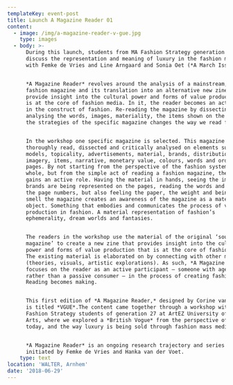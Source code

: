 ```yaml
---
templateKey: event-post
title: Launch A Magazine Reader 01
content:
  - image: /img/a-magazine-reader-v-gue.jpg
    type: images
  - body: >-
      During this launch, students from MA Fashion Strategy generation 27 will
      discuss the representation and meaning of luxury in the fashion magazine
      with Femke de Vries and Line Arngaard and Sonia Oet (*A March Issue*).


      *A Magazine Reader* revolves around the analysis of a mainstream, high-end
      fashion magazine and its translation into an alternative new zine to
      provide insight into the cultural power and forms of value production that
      is at the core of fashion media. In it, the reader becomes an active actor
      in the construct of fashion. Re-reading the magazine by dissecting it,
      analysing the words, images, materiality, the items shown on the pages and
      the strategies of the specific magazine changes the way we read fashion.


      In the workshop one specific magazine is selected. This magazine is
      thoroughly read, dissected and critically analysed on elements such as
      models, topicality, advertisements, material, brands, distribution,
      imagery, items, narrative, monetary value, colours, words and order of
      pages. By not starting from the perspective of the fashion system as a
      whole, but from the simple act of reading a fashion magazine, the reader
      gains an active role. Having the material in hands, seeing the images, how
      brands are being represented on the pages, reading the words and tracing
      the page numbers, but also feeling the paper, the weight and being able to
      smell the magazine creates an awareness of the magazine as a material
      object. Something that embodies and communicates the process of value
      production in fashion. A material representation of fashion’s
      ephemerality, dream worlds and fantasies.


      The readers in the workshop use the material of the original ‘source
      magazine’ to create a new zine that provides insight into the cultural
      power and forms of value production that is at the core of fashion media.
      The existing material is elaborated on by connecting with other material
      (theories, visuals, artistic explorations). As such, *A Magazine Reader*
      focuses on the reader as an active participant – someone with agency
      rather than a passive consumer – in the process of creating fashion.
      Reading becomes making.


      This first edition of *A Magazine Reader,* designed by Corine van der Wal
      is titled *VGUE*.The content came together through a workshop with MA
      Fashion Strategy students of generation 27 at ArtEZ University of the
      Arts, where we explored a *British Vogue* from the perspective of luxury
      today, and the way luxury is being sold through fashion mass media. 


      *A Magazine Reader* is an ongoing research trajectory and series of zines
      initiated by Femke de Vries and Hanka van der Voet.
    type: text
location: 'WALTER, Arnhem'
date: '2018-06-29'
---
```


